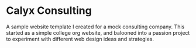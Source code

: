 # Calyx Consulting
A sample website template I created for a mock consulting company. This started as a simple college org website, and balooned into a passion project to experiment with different web design ideas and strategies.
